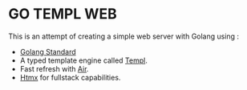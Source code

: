 # GO TEMPL WEB

This is an attempt of creating a simple web server with Golang using :

- [Golang Standard](https://github.com/golang-standards/project-layout)
- A typed template engine called [Templ](https://github.com/a-h/templ/tree/main).
- Fast refresh with [Air](https://github.com/cosmtrek/air).
- [Htmx](https://htmx.org/) for fullstack capabilities.
